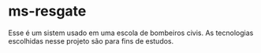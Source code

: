 # ms-resgate
Esse é um sistem usado em uma escola de bombeiros civis.
As tecnologias escolhidas nesse projeto são para fins de estudos. 
